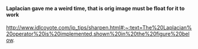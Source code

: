 ####  Laplacian gave me a weird time, that is orig image must be float for it to work
http://www.idlcoyote.com/ip_tips/sharpen.html#:~:text=The%20Laplacian%20operator%20is%20implemented,shown%20in%20the%20figure%20below.

